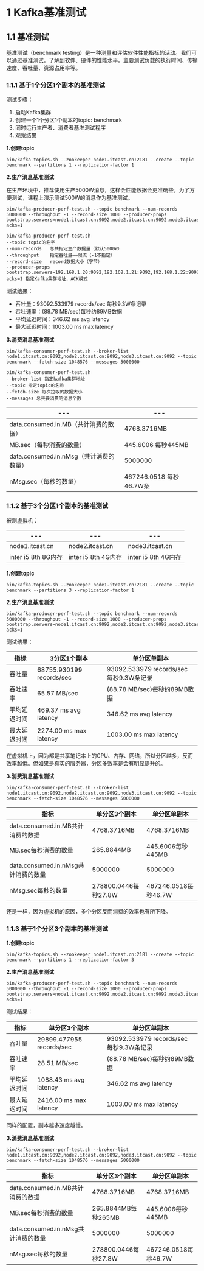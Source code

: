 # 1 Kafka基准测试

## 1.1 基准测试
基准测试（benchmark testing）是一种测量和评估软件性能指标的活动。我们可以通过基准测试，了解到软件、硬件的性能水平。主要测试负载的执行时间、传输速度、吞吐量、资源占用率等。

### 1.1.1 基于1个分区1个副本的基准测试
测试步骤：
1. 启动Kafka集群
2. 创建一个1个分区1个副本的topic: benchmark
3. 同时运行生产者、消费者基准测试程序
4. 观察结果

**1.创建topic**
``` 
bin/kafka-topics.sh --zookeeper node1.itcast.cn:2181 --create --topic benchmark --partitions 1 --replication-factor 1
```

**2.生产消息基准测试**

在生产环境中，推荐使用生产5000W消息，这样会性能数据会更准确些。为了方便测试，课程上演示测试500W的消息作为基准测试。
``` 
bin/kafka-producer-perf-test.sh --topic benchmark --num-records 5000000 --throughput -1 --record-size 1000 --producer-props bootstrap.servers=node1.itcast.cn:9092,node2.itcast.cn:9092,node3.itcast.cn:9092 acks=1
```

``` 
bin/kafka-producer-perf-test.sh 
--topic topic的名字
--num-records	总共指定生产数据量（默认5000W）
--throughput	指定吞吐量——限流（-1不指定）
--record-size   record数据大小（字节）
--producer-props bootstrap.servers=192.168.1.20:9092,192.168.1.21:9092,192.168.1.22:9092 acks=1 指定Kafka集群地址，ACK模式
```

测试结果：
- 吞吐量：93092.533979 records/sec 每秒9.3W条记录
- 吞吐速率：(88.78 MB/sec)每秒约89MB数据
- 平均延迟时间：346.62 ms avg latency
- 最大延迟时间：1003.00 ms max latency

**3.消费消息基准测试**
``` 
bin/kafka-consumer-perf-test.sh --broker-list node1.itcast.cn:9092,node2.itcast.cn:9092,node3.itcast.cn:9092 --topic benchmark --fetch-size 1048576 --messages 5000000
```

``` 
bin/kafka-consumer-perf-test.sh
--broker-list 指定kafka集群地址
--topic 指定topic的名称
--fetch-size 每次拉取的数据大小
--messages 总共要消费的消息个数
```
| --- | ---
| --- | --- 
| data.consumed.in.MB（共计消费的数据）| 4768.3716MB
| MB.sec（每秒消费的数量）| 445.6006   每秒445MB
| data.consumed.in.nMsg（共计消费的数量）| 5000000
| nMsg.sec（每秒的数量）| 467246.0518    每秒46.7W条

### 1.1.2  基于3个分区1个副本的基准测试
被测虚拟机：

| --- | --- | ---
| --- | --- | ---
| node1.itcast.cn | node2.itcast.cn | node3.itcast.cn
| inter i5 8th 8G内存   | inter i5 8th 4G内存   | inter i5 8th 4G内存

**1.创建topic**
``` 
bin/kafka-topics.sh --zookeeper node1.itcast.cn:2181 --create --topic benchmark --partitions 3 --replication-factor 1
```

**2.生产消息基准测试**
``` 
bin/kafka-producer-perf-test.sh --topic benchmark --num-records 5000000 --throughput -1 --record-size 1000 --producer-props bootstrap.servers=node1.itcast.cn:9092,node2.itcast.cn:9092,node3.itcast.cn:9092 acks=1
```

测试结果：

| 指标  | 3分区1个副本 | 单分区单副本
| --- | --- | ---
| 吞吐量 | 68755.930199 records/sec | 93092.533979 records/sec 每秒9.3W条记录
| 吞吐速率    | 65.57 MB/sec    | (88.78 MB/sec)每秒约89MB数据
| 平均延迟时间  | 469.37 ms avg latency | 346.62 ms avg latency
| 最大延迟时间  | 2274.00 ms max latency    | 1003.00 ms max latency

在虚拟机上，因为都是共享笔记本上的CPU、内存、网络，所以分区越多，反而效率越低。但如果是真实的服务器，分区多效率是会有明显提升的。

**3.消费消息基准测试**
``` 
bin/kafka-consumer-perf-test.sh --broker-list node1.itcast.cn:9092,node2.itcast.cn:9092,node3.itcast.cn:9092 --topic benchmark --fetch-size 1048576 --messages 5000000
```

| 指标  | 单分区3个副本 | 单分区单副本
| --- | --- | ---
| data.consumed.in.MB共计消费的数据  | 4768.3716MB | 4768.3716MB
| MB.sec每秒消费的数量   | 265.8844MB  | 445.6006每秒445MB
| data.consumed.in.nMsg共计消费的数量    | 5000000 | 5000000
| nMsg.sec每秒的数量   | 278800.0446每秒27.8W  | 467246.0518每秒46.7W

还是一样，因为虚拟机的原因，多个分区反而消费的效率也有所下降。

### 1.1.3  基于1个分区3个副本的基准测试
**1.创建topic**
``` 
bin/kafka-topics.sh --zookeeper node1.itcast.cn:2181 --create --topic benchmark --partitions 1 --replication-factor 3
```

**2.生产消息基准测试**
``` 
bin/kafka-producer-perf-test.sh --topic benchmark --num-records 5000000 --throughput -1 --record-size 1000 --producer-props bootstrap.servers=node1.itcast.cn:9092,node2.itcast.cn:9092,node3.itcast.cn:9092 acks=1
```

测试结果：

| 指标  | 单分区3个副本 | 单分区单副本
| --- | --- | ---
| 吞吐量 | 29899.477955 records/sec     | 93092.533979 records/sec 每秒9.3W条记录
| 吞吐速率    | 28.51 MB/sec    | (88.78 MB/sec)每秒约89MB数据
| 平均延迟时间  | 1088.43 ms avg latency  | 346.62 ms avg latency
| 最大延迟时间  | 2416.00 ms max latency  | 1003.00 ms max latency

同样的配置，副本越多速度越慢。

**3.消费消息基准测试**
``` 
bin/kafka-consumer-perf-test.sh --broker-list node1.itcast.cn:9092,node2.itcast.cn:9092,node3.itcast.cn:9092 --topic benchmark --fetch-size 1048576 --messages 5000000
```

| 指标  | 单分区3个副本 | 单分区单副本
| --- | --- | ---
| data.consumed.in.MB共计消费的数据  | 4768.3716MB | 4768.3716MB
| MB.sec每秒消费的数量   | 265.8844MB每秒265MB   | 445.6006每秒445MB
| data.consumed.in.nMsg共计消费的数量    | 5000000 | 5000000
| nMsg.sec每秒的数量   | 278800.0446每秒27.8W  | 467246.0518每秒46.7W
